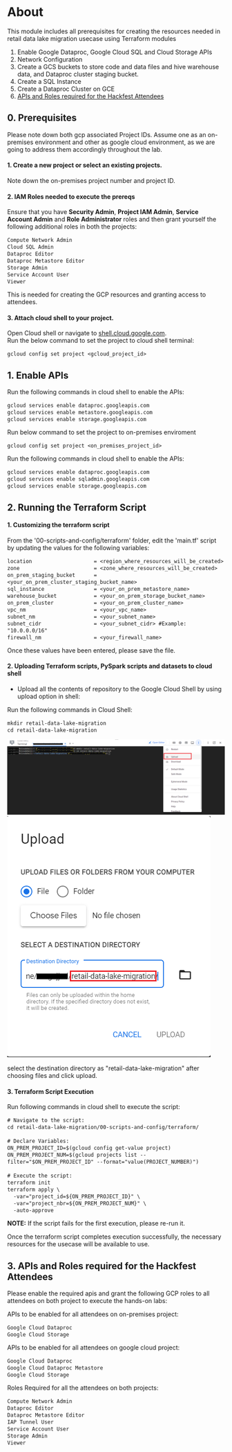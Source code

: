 # About

This module includes all prerequisites for creating the resources needed in retail data lake migration usecase using Terraform modules 

1. Enable Google Dataproc, Google Cloud SQL and Cloud Storage APIs
2. Network Configuration
3. Create a GCS buckets to store code and data files and hive warehouse data, and Dataproc cluster staging bucket.
4. Create a SQL Instance
5. Create a Dataproc Cluster on GCE
6. [APIs and Roles required for the Hackfest Attendees](gcp-prerequisites-terraform.md#3-apis-and-roles-required-for-the-hackfest-attendees)<br>

## 0. Prerequisites
Please note down both gcp associated Project IDs. Assume one as an on-premises environment and other as google cloud environment, as we are going to address them accordingly throughout the lab.

#### 1. Create a new project or select an existing projects.
Note down the on-premises project number and project ID.

#### 2. IAM Roles needed to execute the prereqs
Ensure that you have **Security Admin**, **Project IAM Admin**, **Service Account Admin** and **Role Administrator** roles and then grant yourself the following additional roles in both the projects:<br>

```
Compute Network Admin
Cloud SQL Admin
Dataproc Editor
Dataproc Metastore Editor
Storage Admin
Service Account User
Viewer
```

This is needed for creating the GCP resources and granting access to attendees.

#### 3. Attach cloud shell to your project.
Open Cloud shell or navigate to [shell.cloud.google.com](https://shell.cloud.google.com). <br>
Run the below command to set the project to cloud shell terminal:
```
gcloud config set project <gcloud_project_id>
```

## 1. Enable APIs

Run the following commands in cloud shell to enable the APIs:<br>
```
gcloud services enable dataproc.googleapis.com
gcloud services enable metastore.googleapis.com
gcloud services enable storage.googleapis.com
```

Run below command to set the project to on-premises enviroment
```
gcloud config set project <on_premises_project_id>
```

Run the following commands in cloud shell to enable the APIs:<br>
```
gcloud services enable dataproc.googleapis.com
gcloud services enable sqladmin.googleapis.com
gcloud services enable storage.googleapis.com
```

## 2. Running the Terraform Script

#### 1. Customizing the terraform script

From the '00-scripts-and-config/terraform' folder, edit the 'main.tf' script by updating the values for the following variables:<br>

```
location                    = <region_where_resources_will_be_created>
zone                        = <zone_where_resources_will_be_created>
on_prem_staging_bucket      = <your_on_prem_cluster_staging_bucket_name>
sql_instance                = <your_on_prem_metastore_name>
warehouse_bucket            = <your_on_prem_storage_bucket_name>
on_prem_cluster             = <your_on_prem_cluster_name>
vpc_nm                      = <your_vpc_name>
subnet_nm                   = <your_subnet_name>
subnet_cidr                 = <your_subnet_cidr> #Example: "10.0.0.0/16"
firewall_nm                 = <your_firewall_name>
```

Once these values have been entered, please save the file.

#### 2. Uploading Terraform scripts, PySpark scripts and datasets to cloud shell

* Upload all the contents of repository to the Google Cloud Shell by using upload option in shell:

Run the following commands in Cloud Shell:
```
mkdir retail-data-lake-migration
cd retail-data-lake-migration
```

![Upload to shell.](/images/upload_to_shell1.png)
![Upload to shell.](/images/upload_to_shell2.png)

select the destination directory as "retail-data-lake-migration" after choosing files and click upload.

#### 3. Terraform Script Execution
Run following commands in cloud shell to execute the script:
```
# Navigate to the script:
cd retail-data-lake-migration/00-scripts-and-config/terraform/

# Declare Variables:
ON_PREM_PROJECT_ID=$(gcloud config get-value project)
ON_PREM_PROJECT_NUM=$(gcloud projects list --filter="$ON_PREM_PROJECT_ID" --format="value(PROJECT_NUMBER)")

# Execute the script:
terraform init
terraform apply \
  -var="project_id=${ON_PREM_PROJECT_ID}" \
  -var="project_nbr=${ON_PREM_PROJECT_NUM}" \
  -auto-approve
```

**NOTE:** If the script fails for the first execution, please re-run it.<br>

Once the terraform script completes execution successfully, the necessary resources for the usecase will be available to use.<br>

## 3. APIs and Roles required for the Hackfest Attendees

Please enable the required apis and grant the following GCP roles to all attendees on both project to execute the hands-on labs:<br>

APIs to be enabled for all attendees on on-premises project:
```
Google Cloud Dataproc
Google Cloud Storage
```

APIs to be enabled for all attendees on google cloud project:
```
Google Cloud Dataproc
Google Cloud Dataproc Metastore
Google Cloud Storage
```

Roles Required for all the attendees on both projects:
```
Compute Network Admin
Dataproc Editor
Dataproc Metastore Editor
IAP Tunnel User
Service Account User
Storage Admin
Viewer
```